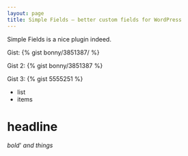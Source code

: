 ```yaml
---
layout: page
title: Simple Fields – better custom fields for WordPress
---
```


Simple Fields is a nice plugin indeed.

Gist:
{% gist bonny/3851387/ %}

Gist 2:
{% gist bonny/3851387 %}

Gist 3:
{% gist 5555251 %}



- list
- items

# headline

*bold*'
_and things_


<!--
{% gist parkr/931c1c8d465a04042403 jekyll-private-gist.markdown %}
-->
